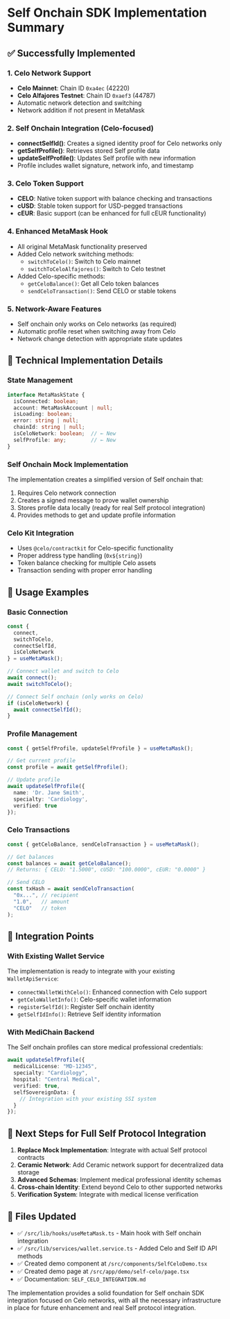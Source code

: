 # Self Onchain SDK Implementation Summary

## ✅ Successfully Implemented

### 1. Celo Network Support
- **Celo Mainnet**: Chain ID `0xa4ec` (42220)
- **Celo Alfajores Testnet**: Chain ID `0xaef3` (44787)
- Automatic network detection and switching
- Network addition if not present in MetaMask

### 2. Self Onchain Integration (Celo-focused)
- **connectSelfId()**: Creates a signed identity proof for Celo networks only
- **getSelfProfile()**: Retrieves stored Self profile data
- **updateSelfProfile()**: Updates Self profile with new information
- Profile includes wallet signature, network info, and timestamp

### 3. Celo Token Support
- **CELO**: Native token support with balance checking and transactions
- **cUSD**: Stable token support for USD-pegged transactions
- **cEUR**: Basic support (can be enhanced for full cEUR functionality)

### 4. Enhanced MetaMask Hook
- All original MetaMask functionality preserved
- Added Celo network switching methods:
  - `switchToCelo()`: Switch to Celo mainnet
  - `switchToCeloAlfajores()`: Switch to Celo testnet
- Added Celo-specific methods:
  - `getCeloBalance()`: Get all Celo token balances
  - `sendCeloTransaction()`: Send CELO or stable tokens

### 5. Network-Aware Features
- Self onchain only works on Celo networks (as required)
- Automatic profile reset when switching away from Celo
- Network change detection with appropriate state updates

## 🔧 Technical Implementation Details

### State Management
```typescript
interface MetaMaskState {
  isConnected: boolean;
  account: MetaMaskAccount | null;
  isLoading: boolean;
  error: string | null;
  chainId: string | null;
  isCeloNetwork: boolean;  // ← New
  selfProfile: any;        // ← New
}
```

### Self Onchain Mock Implementation
The implementation creates a simplified version of Self onchain that:
1. Requires Celo network connection
2. Creates a signed message to prove wallet ownership
3. Stores profile data locally (ready for real Self protocol integration)
4. Provides methods to get and update profile information

### Celo Kit Integration
- Uses `@celo/contractkit` for Celo-specific functionality
- Proper address type handling (`0x${string}`)
- Token balance checking for multiple Celo assets
- Transaction sending with proper error handling

## 🚀 Usage Examples

### Basic Connection
```typescript
const { 
  connect, 
  switchToCelo, 
  connectSelfId, 
  isCeloNetwork 
} = useMetaMask();

// Connect wallet and switch to Celo
await connect();
await switchToCelo();

// Connect Self onchain (only works on Celo)
if (isCeloNetwork) {
  await connectSelfId();
}
```

### Profile Management
```typescript
const { getSelfProfile, updateSelfProfile } = useMetaMask();

// Get current profile
const profile = await getSelfProfile();

// Update profile
await updateSelfProfile({
  name: 'Dr. Jane Smith',
  specialty: 'Cardiology',
  verified: true
});
```

### Celo Transactions
```typescript
const { getCeloBalance, sendCeloTransaction } = useMetaMask();

// Get balances
const balances = await getCeloBalance();
// Returns: { CELO: "1.5000", cUSD: "100.0000", cEUR: "0.0000" }

// Send CELO
const txHash = await sendCeloTransaction(
  "0x...", // recipient
  "1.0",   // amount
  "CELO"   // token
);
```

## 🔄 Integration Points

### With Existing Wallet Service
The implementation is ready to integrate with your existing `WalletApiService`:
- `connectWalletWithCelo()`: Enhanced connection with Celo support
- `getCeloWalletInfo()`: Celo-specific wallet information
- `registerSelfId()`: Register Self onchain identity
- `getSelfIdInfo()`: Retrieve Self identity information

### With MediChain Backend
The Self onchain profiles can store medical professional credentials:
```typescript
await updateSelfProfile({
  medicalLicense: "MD-12345",
  specialty: "Cardiology",
  hospital: "Central Medical",
  verified: true,
  selfSovereignData: {
    // Integration with your existing SSI system
  }
});
```

## 🎯 Next Steps for Full Self Protocol Integration

1. **Replace Mock Implementation**: Integrate with actual Self protocol contracts
2. **Ceramic Network**: Add Ceramic network support for decentralized data storage
3. **Advanced Schemas**: Implement medical professional identity schemas
4. **Cross-chain Identity**: Extend beyond Celo to other supported networks
5. **Verification System**: Integrate with medical license verification

## 📝 Files Updated

- ✅ `/src/lib/hooks/useMetaMask.ts` - Main hook with Self onchain integration
- ✅ `/src/lib/services/wallet.service.ts` - Added Celo and Self ID API methods
- ✅ Created demo component at `/src/components/SelfCeloDemo.tsx`
- ✅ Created demo page at `/src/app/demo/self-celo/page.tsx`
- ✅ Documentation: `SELF_CELO_INTEGRATION.md`

The implementation provides a solid foundation for Self onchain SDK integration focused on Celo networks, with all the necessary infrastructure in place for future enhancement and real Self protocol integration.
